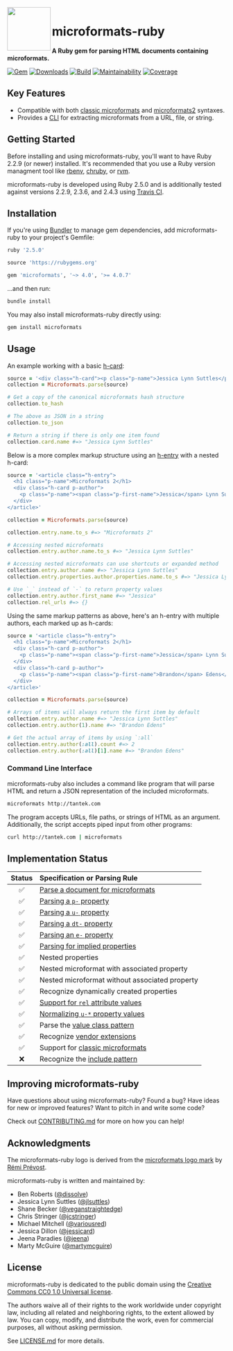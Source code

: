 <img src="https://raw.githubusercontent.com/gist/jgarber623/5c4cb8712169f51b571d370084006699/raw/d5ece174e46d98770a4e66f313e81e37ee3a5bf0/microformats-ruby-logo.svg?sanitize=true" align="left" width="100">

# microformats-ruby

**A Ruby gem for parsing HTML documents containing microformats.**

[![Gem](https://img.shields.io/gem/v/microformats.svg?style=for-the-badge)](https://rubygems.org/gems/microformats)
[![Downloads](https://img.shields.io/gem/dt/microformats.svg?style=for-the-badge)](https://rubygems.org/gems/microformats)
[![Build](https://img.shields.io/travis/indieweb/microformats-ruby/master.svg?style=for-the-badge)](https://travis-ci.org/indieweb/microformats-ruby)
[![Maintainability](https://img.shields.io/codeclimate/maintainability/indieweb/microformats-ruby.svg?style=for-the-badge)](https://codeclimate.com/github/indieweb/microformats-ruby)
[![Coverage](https://img.shields.io/codeclimate/c/indieweb/microformats-ruby.svg?style=for-the-badge)](https://codeclimate.com/github/indieweb/microformats-ruby/code)

## Key Features

- Compatible with both [classic microformats](http://microformats.org/wiki/Main_Page#Classic_Microformats) and [microformats2](http://microformats.org/wiki/microformats2) syntaxes.
- Provides a [CLI](https://en.wikipedia.org/wiki/Command-line_interface) for extracting microformats from a URL, file, or string.

## Getting Started

Before installing and using microformats-ruby, you'll want to have Ruby 2.2.9 (or newer) installed. It's recommended that you use a Ruby version managment tool like [rbenv](https://github.com/rbenv/rbenv), [chruby](https://github.com/postmodern/chruby), or [rvm](https://github.com/rvm/rvm).

microformats-ruby is developed using Ruby 2.5.0 and is additionally tested against versions 2.2.9, 2.3.6, and 2.4.3 using [Travis CI](https://travis-ci.org/indieweb/microformats-ruby).

## Installation

If you're using [Bundler](http://bundler.io) to manage gem dependencies, add microformats-ruby to your project's Gemfile:

```rb
ruby '2.5.0'

source 'https://rubygems.org'

gem 'microformats', '~> 4.0', '>= 4.0.7'
```

…and then run:

```sh
bundle install
```

You may also install microformats-ruby directly using:

```sh
gem install microformats
```

## Usage

An example working with a basic [h-card](http://microformats.org/wiki/h-card):

```ruby
source = '<div class="h-card"><p class="p-name">Jessica Lynn Suttles</p></div>'
collection = Microformats.parse(source)

# Get a copy of the canonical microformats hash structure
collection.to_hash

# The above as JSON in a string
collection.to_json

# Return a string if there is only one item found
collection.card.name #=> "Jessica Lynn Suttles"
```

Below is a more complex markup structure using an [h-entry](http://microformats.org/wiki/h-entry) with a nested h-card:

```rb
source = '<article class="h-entry">
  <h1 class="p-name">Microformats 2</h1>
  <div class="h-card p-author">
    <p class="p-name"><span class="p-first-name">Jessica</span> Lynn Suttles</p>
  </div>
</article>'

collection = Microformats.parse(source)

collection.entry.name.to_s #=> "Microformats 2"

# Accessing nested microformats
collection.entry.author.name.to_s #=> "Jessica Lynn Suttles"

# Accessing nested microformats can use shortcuts or expanded method
collection.entry.author.name #=> "Jessica Lynn Suttles"
collection.entry.properties.author.properties.name.to_s #=> "Jessica Lynn Suttles"

# Use `_` instead of `-` to return property values
collection.entry.author.first_name #=> "Jessica"
collection.rel_urls #=> {}
```

Using the same markup patterns as above, here's an h-entry with multiple authors, each marked up as h-cards:

```rb
source = '<article class="h-entry">
  <h1 class="p-name">Microformats 2</h1>
  <div class="h-card p-author">
    <p class="p-name"><span class="p-first-name">Jessica</span> Lynn Suttles</p>
  </div>
  <div class="h-card p-author">
    <p class="p-name"><span class="p-first-name">Brandon</span> Edens</p>
  </div>
</article>'

collection = Microformats.parse(source)

# Arrays of items will always return the first item by default
collection.entry.author.name #=> "Jessica Lynn Suttles"
collection.entry.author(1).name #=> "Brandon Edens"

# Get the actual array of items by using `:all`
collection.entry.author(:all).count #=> 2
collection.entry.author(:all)[1].name #=> "Brandon Edens"
```

### Command Line Interface

microformats-ruby also includes a command like program that will parse HTML and return a JSON representation of the included microformats.

```sh
microformats http://tantek.com
```

The program accepts URLs, file paths, or strings of HTML as an argument. Additionally, the script accepts piped input from other programs:

```sh
curl http://tantek.com | microformats
```

## Implementation Status

| Status | Specification or Parsing Rule |
|:------:|:------------------------------|
| ✅ | [Parse a document for microformats](http://microformats.org/wiki/microformats2-parsing#parse_a_document_for_microformats) |
| ✅ | [Parsing a `p-` property](http://microformats.org/wiki/microformats2-parsing#parsing_a_p-_property) |
| ✅ | [Parsing a `u-` property](http://microformats.org/wiki/microformats2-parsing#parsing_a_u-_property) |
| ✅ | [Parsing a `dt-` property](http://microformats.org/wiki/microformats2-parsing#parsing_a_dt-_property) |
| ✅ | [Parsing an `e-` property](http://microformats.org/wiki/microformats2-parsing#parsing_an_e-_property) |
| ✅ | [Parsing for implied properties](http://microformats.org/wiki/microformats2-parsing#parsing_for_implied_properties) |
| ✅ | Nested properties |
| ✅ | Nested microformat with associated property |
| ✅ | Nested microformat without associated property |
| ✅ | Recognize dynamically created properties |
| ✅ | [Support for `rel` attribute values](http://microformats.org/wiki/rel) |
| ✅ | [Normalizing `u-*` property values](http://microformats.org/wiki/microformats2-parsing-faq#normalizing_u-.2A_property_values) |
| ✅ | Parse the [value class pattern](http://microformats.org/wiki/value-class-pattern) |
| ✅ | Recognize [vendor extensions](http://microformats.org/wiki/microformats2#VENDOR_EXTENSIONS) |
| ✅ | Support for [classic microformats](http://microformats.org/wiki/Main_Page#Classic_Microformats) |
| ❌ | Recognize the [include pattern](http://microformats.org/wiki/include-pattern)

## Improving microformats-ruby

Have questions about using microformats-ruby? Found a bug? Have ideas for new or improved features? Want to pitch in and write some code?

Check out [CONTRIBUTING.md](https://github.com/indieweb/microformats-ruby/blob/master/CONTRIBUTING.md) for more on how you can help!

## Acknowledgments

The microformats-ruby logo is derived from the [microformats logo mark](http://microformats.org/wiki/spread-microformats) by [Rémi Prévost](http://microformats.org/wiki/User:Remi).

microformats-ruby is written and maintained by:

- Ben Roberts ([@dissolve](https://github.com/dissolve))
- Jessica Lynn Suttles ([@jlsuttles](https://github.com/jlsuttles))
- Shane Becker ([@veganstraightedge](https://github.com/veganstraightedge))
- Chris Stringer ([@jcstringer](https://github.com/jcstringer))
- Michael Mitchell ([@variousred](https://github.com/variousred))
- Jessica Dillon ([@jessicard](https://github.com/jessicard))
- Jeena Paradies ([@jeena](https://github.com/jeena))
- Marty McGuire ([@martymcguire](https://github.com/martymcguire))

## License

microformats-ruby is dedicated to the public domain using the [Creative Commons CC0 1.0 Universal license](https://creativecommons.org/publicdomain/zero/1.0/).

The authors waive all of their rights to the work worldwide under copyright law, including all related and neighboring rights, to the extent allowed by law. You can copy, modify, and distribute the work, even for commercial purposes, all without asking permission.

See [LICENSE.md](https://github.com/indieweb/microformats-ruby/blob/master/LICENSE.md) for more details.
